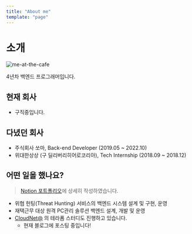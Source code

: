 ```yaml
---
title: "About me"
template: "page"
---
```


# 소개

![me-at-the-cafe](/media/me-at-the-cafe.jpg)

4년차 백엔드 프로그래머입니다.

## 현재 회사

- 구직중입니다.

## 다녔던 회사

- 주식회사 쏘마, Back-end Developer (2019.05 ~ 2022.10)
- 위대한상상 (구 딜리버리히어로코리아), Tech Internship (2018.09 ~ 2018.12)

## 어떤 일을 했나요?

> [Notion 포트폴리오](https://s3ich4nn.notion.site/b955783ab5ba4646909aa62482d6bb55)에 상세히 작성하였습니다.

- 위협 헌팅(Threat Hunting) 서비스의 백엔드 시스템 설계 및 구현, 운영
- 재택근무 대상 원격 PC관리 솔루션 백엔드 설계, 개발 및 운영
- [CloudNet@](https://www.notion.so/gasidaseo/CloudNet-Blog-c9dfa44a27ff431dafdd2edacc8a1863) 의 테라폼 스터디도 진행하고 있습니다.
  - 현재 블로그에 포스팅 중입니다!
